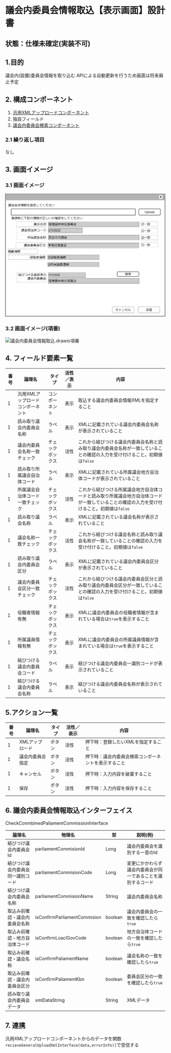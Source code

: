 ﻿# 議会内委員会情報取込【表示画面】設計書

## 状態：仕様未確定(実装不可)

## 1.目的

議会内(設置)委員会情報を取り込む
APIによる自動更新を行うため画面は将来廃止予定

## 2. 構成コンポーネント

1. [汎用XMLアップロードコンポーネント](../../common/front/general_xml_upload/general_xml_upload.md)
2. 独自フィールド
3. [議会内委員会検索コンポーネント](./#)

### 2.1 繰り返し項目

なし

## 3. 画面イメージ

### 3.1 画面イメージ

![議会内委員会情報取込](image/議会内委員会情報取込.drawio.png)

### 3.2 画面イメージ(項番)

![議会内委員会情報取込.drawio項番](image/議会内委員会情報取込.drawio項番.drawio.png)

## 4. フィールド要素一覧

| 番号 |              論理名               |      タイプ      | 活性／表示 |                                                                    内容                                                                     |
| ---- | --------------------------------- | ---------------- | ---------- | ------------------------------------------------------------------------------------------------------------------------------------------- |
| 1    | 汎用XMLアップロードコンポーネント | コンポーネント   | 表示       | 取込する議会内委員会情報XMLを指定すること                                                                                                   |
| 1    | 読み取り議会内委員会名称          | ラベル           | 表示       | XMLに記載されている議会内委員会名称が表示されていること                                                                                     |
| 1    | 議会内委員会名称一致チェック      | チェックボックス | 活性       | これから結びつける議会内委員会名称と読み取り議会内委員会名称が一致していることの確認の入力を受け付けること。初期値は`false`                 |
| 1    | 読み取り所属議会自治体コード      | ラベル           | 表示       | XMLに記載されている所属議会地方自治体コードが表示されていること                                                                             |
| 1    | 所属議会自治体コード一致チェック  | チェックボックス | 活性       | これから結びつける所属議会地方自治体コードと読み取り所属議会地方自治体コードが一致していることの確認の入力を受け付けること。初期値は`false` |
| 1    | 読み取り議会名称                  | ラベル           | 表示       | XMLに記載されている議会名称が表示されていること                                                                                             |
| 1    | 議会名称一致チェック              | チェックボックス | 活性       | これから結びつける議会名称と読み取り議会名称が一致していることの確認の入力を受け付けること。初期値は`false`                                 |
| 1    | 読み取り議会内委員会区分          | ラベル           | 表示       | XMLに記載されている議会内委員会区分が表示されていること                                                                                     |
| 1    | 議会内委員会区分一致チェック      | チェックボックス | 活性       | これから結びつける議会内委員会区分と読み取り議会内委員会区分が一致していることの確認の入力を受け付けること。初期値は`false`                 |
| 1    | 役職者情報有無                    | チェックボックス | 表示       | XMLに議会内委員会の役職者情報が含まれている場合は`true`を表示すること                                                                       |
| 1    | 所属議員情報有無                  | チェックボックス | 表示       | XMLに議会内委員会の所属議員情報が含まれている場合は`true`を表示すること                                                                     |
| 1    | 結びつける議会内委員会コード      | ラベル           | 表示       | 結びつける議会内委員会一識別コードが表示されていること                                                                                      |
| 1    | 結びつける議会内委員会名称        | ラベル           | 表示       | 結びつける議会内委員会名称が表示されていること                                                                                              |

## 5.アクション一覧

| 番号 |      論理名      | タイプ | 活性／表示 |                         内容                         |
| ---- | ---------------- | ------ | ---------- | ---------------------------------------------------- |
| 1    | XMLアップロード  | ボタン | 活性       | 押下時：登録したいXMLを指定すること                  |
| 1    | 議会内委員会指定 | ボタン | 活性       | 押下時：議会内委員会検索コンポーネントを表示すること |
| 1    | キャンセル       | ボタン | 活性       | 押下時：入力内容を破棄すること                       |
| 1    | 保存             | ボタン | 活性       | 押下時：入力内容を保存すること                       |

## 6. 議会内委員会情報取込インターフェイス

CheckConmbinedPaliamentCommissionInterface

|               論理名               |            物理名            |   型    |                           説明(例)                           |
| ---------------------------------- | ---------------------------- | ------- | ------------------------------------------------------------ |
| 結びつけ議会内委員会Id             | parliamentCommisionId        | Long    | 議会内委員会を識別する一意のId                               |
| 結びつけ議会内委員会同一識別コード | parliamentCommisionCode      | Long    | 変更にかかわらず議会内委員会が同一であることを識別するコード |
| 結びつけ議会内委員会名称           | parliamentCommisionName      | String  | 議会内委員会名称                                             |
| 取込み前確認・議会内委員会名称     | isConfirmParliamentCommision | boolean | 議会内委員会の一致を確認したら`true`                         |
| 取込み前確認・地方自治体コード     | isConfirmLoaclGovCode        | boolean | 地方自治体コードの一致を確認したら`true`                     |
| 取込み前確認・議会名称             | isConfirmPaliamentName       | boolean | 議会名称の一致を確認したら`true`                             |
| 取込み前確認・議会内委員会区分     | isConfirmPaliamentKbn        | boolean | 委員会区分の一致を確認したら`true`                           |
| 読み取り議会内委員会データ         | xmlDataString                | String  | XMLデータ                                                    |

## 7. 連携

汎用XMLアップロードコンポーネントからのデータを関数`recieveGeneralUploadXmlInterface(data,errorInfo)]`で受信する
